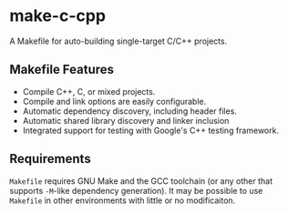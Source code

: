 make-c-cpp
=========

A Makefile for auto-building single-target C/C++ projects.

Makefile Features
--------

- Compile C++, C, or mixed projects.
- Compile and link options are easily configurable.
- Automatic dependency discovery, including header files.
- Automatic shared library discovery and linker inclusion
- Integrated support for testing with Google's C++ testing framework.

Requirements
------------

`Makefile` requires GNU Make and the GCC toolchain (or any other that
supports `-M`-like dependency generation). It may be possible to use
`Makefile` in other environments with little or no modificaiton.
